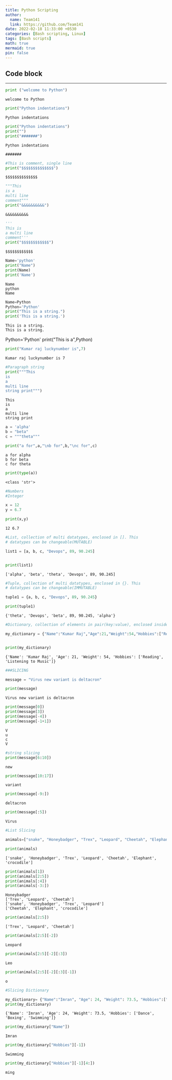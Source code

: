 ```yaml
---
title: Python Scripting
author:
  name: Team141
  link: https://github.com/Team141
date: 2022-02-18 11:33:00 +0530
categories: [Bash scripting, Linux]
tags: [Bash scripts]
math: true
mermaid: true
pin: false
---
```


## Code block

---

```python
print ("welcome to Python")

```

    welcome to Python



```python
print("Python indentations")
```

    Python indentations



```python
print("Python indentations")
print("")
print("#######")
```

    Python indentations

    #######



```python
#This is comment, single line
print("$$$$$$$$$$$$$$")
```

    $$$$$$$$$$$$$$



```python
"""This
is a
multi line
comment"""
print("&&&&&&&&&&")
```

    &&&&&&&&&&



```python
'''
This is
a multi line
comment'''
print("$$$$$$$$$$$$")
```

    $$$$$$$$$$$$



```python
Name='python'
print("Name")
print(Name)
print('Name')
```

    Name
    python
    Name



```python
Name=Python
Python='Python'
print("This is a string.")
print('This is a string.')
```

    This is a string.
    This is a string.


Python='Python'
print("This is a",Python)


```python
print("Kumar raj luckynumber is",7)

```

    Kumar raj luckynumber is 7



```python
#Paragraph string
print("""This
is
a
multi line
string print""")
```

    This
    is
    a
    multi line
    string print



```python
a = 'alpha'
b = "beta"
c = """theta"""

print("a for",a,"\nb for",b,"\nc for",c)
```

    a for alpha
    b for beta
    c for theta



```python
print(type(a))
```

    <class 'str'>



```python
#Numbers
#Integer

x = 12
y = 6.7

print(x,y)
```

    12 6.7



```python
#List, collection of multi datatypes, enclosed in []. This
# datatypes can be changeable(MUTABLE)

list1 = [a, b, c, "Devops", 89, 90.245]


print(list1)
```

    ['alpha', 'beta', 'theta', 'Devops', 89, 90.245]



```python
#Tuple, collection of multi datatypes, enclosed in {}. This
# datatypes can be changeable(IMMUTABLE)

tuple1 = {a, b, c, "Devops", 89, 90.245}

print(tuple1)
```

    {'theta', 'Devops', 'beta', 89, 90.245, 'alpha'}



```python
#Dictionary, collection of elements in pair(key:value), enclosed inside {}

my_dictionary = {"Name":"Kumar Raj","Age":21,"Weight":54,"Hobbies":["Reading","Listening to Music"]}


print(my_dictionary)
```

    {'Name': 'Kumar Raj', 'Age': 21, 'Weight': 54, 'Hobbies': ['Reading', 'Listening to Music']}



```python
###SLICING

message = "Virus new variant is deltacron"

print(message)
```

    Virus new variant is deltacron



```python
print(message[0])
print(message[3])
print(message[-4])
print(message[-1+1])
```

    V
    u
    c
    V



```python
#string slicing
print(message[6:10])
```

    new



```python
print(message[10:17])
```

    variant



```python
print(message[-9:])
```

    deltacron



```python
print(message[:5])
```

    Virus



```python
#List Slicing

animals=["snake", "Honeybadger", "Trex", "Leopard", "Cheetah", "Elephant", "crocodile"]
```


```python
print(animals)
```

    ['snake', 'Honeybadger', 'Trex', 'Leopard', 'Cheetah', 'Elephant', 'crocodile']



```python
print(animals[1])
print(animals[2:5])
print(animals[:4])
print(animals[-3:])
```

    Honeybadger
    ['Trex', 'Leopard', 'Cheetah']
    ['snake', 'Honeybadger', 'Trex', 'Leopard']
    ['Cheetah', 'Elephant', 'crocodile']



```python
print(animals[2:5])
```

    ['Trex', 'Leopard', 'Cheetah']



```python
print(animals[2:5][-2])
```

    Leopard



```python
print(animals[2:5][-2][:3])
```

    Leo



```python
print(animals[2:5][-2][:3][-1])
```

    o



```python
#Slicing Dictionary

my_dictionary= {"Name":"Imran", "Age": 24, "Weight": 73.5, "Hobbies":["Dance", "Boxing", "Swimming"]}
print(my_dictionary)
```

    {'Name': 'Imran', 'Age': 24, 'Weight': 73.5, 'Hobbies': ['Dance', 'Boxing', 'Swimming']}



```python
print(my_dictionary["Name"])
```

    Imran



```python
print(my_dictionary["Hobbies"][-1])
```

    Swimming



```python
print(my_dictionary["Hobbies"][-1][4:])
```

    ming



```python

```
